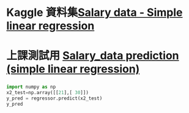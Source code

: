 # Kaggle 資料集[Salary data - Simple linear regression](https://www.kaggle.com/datasets/karthickveerakumar/salary-data-simple-linear-regression/code?select=Salary_Data.csv)
# 上課測試用 [Salary_data prediction (simple linear regression)](https://www.kaggle.com/code/sapanabhambare/salary-data-prediction-simple-linear-regression)
###
```python
import numpy as np
x2_test=np.array([[21],[ 30]])
y_pred = regressor.predict(x2_test)
y_pred
```
